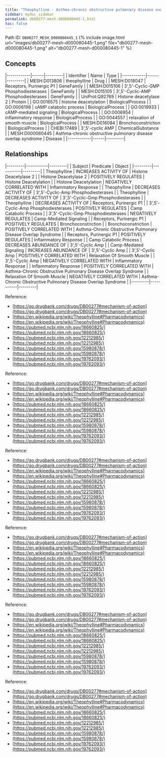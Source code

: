 ```yaml
---
title: "Theophylline - Asthma-chronic obstructive pulmonary disease overlap syndrome"
sidebar: mydoc_sidebar
permalink: db00277-mesh-d000080445-1.html
toc: false 
---
```



Path ID: `DB00277_MESH_D000080445_1`
{% include image.html url="images/db00277-mesh-d000080445-1.png" file="db00277-mesh-d000080445-1.png" alt="db00277-mesh-d000080445-1" %}

## Concepts

|------------|------|---------|
| Identifier | Name | Type    |
|------------|------|---------|
| MESH:D013806 | theophylline | Drug |
| MESH:D018047 | Receptors, Purinergic P1 | GeneFamily |
| MESH:D015106 | 3',5'-Cyclic-GMP Phosphodiesterases | GeneFamily |
| MESH:D015105 | 3',5'-Cyclic-AMP Phosphodiesterases | GeneFamily |
| UniProt:Q92769 | Histone deacetylase 2 | Protein |
| GO:0016575 | histone deacetylation | BiologicalProcess |
| GO:0006198 | cAMP catabolic process | BiologicalProcess |
| GO:0019933 | cAMP-mediated signaling | BiologicalProcess |
| GO:0006954 | inflammatory response | BiologicalProcess |
| GO:0044557 | relaxation of smooth muscle | BiologicalProcess |
| MESH:D016084 | Bronchoconstriction | BiologicalProcess |
| CHEBI:17489 | 3',5'-cyclic AMP | ChemicalSubstance |
| MESH:D000080445 | Asthma-chronic obstructive pulmonary disease overlap syndrome | Disease |
|------------|------|---------|

## Relationships

|---------|-----------|---------|
| Subject | Predicate | Object  |
|---------|-----------|---------|
| Theophylline | INCREASES ACTIVITY OF | Histone Deacetylase 2 |
| Histone Deacetylase 2 | POSITIVELY REGULATES | Histone Deacetylation |
| Histone Deacetylation | NEGATIVELY CORRELATED WITH | Inflammatory Response |
| Theophylline | DECREASES ACTIVITY OF | 3',5'-Cyclic-Amp Phosphodiesterases |
| Theophylline | DECREASES ACTIVITY OF | 3',5'-Cyclic-Gmp Phosphodiesterases |
| Theophylline | DECREASES ACTIVITY OF | Receptors, Purinergic P1 |
| 3',5'-Cyclic-Amp Phosphodiesterases | POSITIVELY REGULATES | Camp Catabolic Process |
| 3',5'-Cyclic-Gmp Phosphodiesterases | NEGATIVELY REGULATES | Camp-Mediated Signaling |
| Receptors, Purinergic P1 | POSITIVELY REGULATES | Bronchoconstriction |
| Bronchoconstriction | POSITIVELY CORRELATED WITH | Asthma-Chronic Obstructive Pulmonary Disease Overlap Syndrome |
| Receptors, Purinergic P1 | POSITIVELY REGULATES | Inflammatory Response |
| Camp Catabolic Process | DECREASES ABUNDANCE OF | 3',5'-Cyclic Amp |
| Camp-Mediated Signaling | INCREASES ABUNDANCE OF | 3',5'-Cyclic Amp |
| 3',5'-Cyclic Amp | POSITIVELY CORRELATED WITH | Relaxation Of Smooth Muscle |
| 3',5'-Cyclic Amp | NEGATIVELY CORRELATED WITH | Inflammatory Response |
| Inflammatory Response | POSITIVELY CORRELATED WITH | Asthma-Chronic Obstructive Pulmonary Disease Overlap Syndrome |
| Relaxation Of Smooth Muscle | NEGATIVELY CORRELATED WITH | Asthma-Chronic Obstructive Pulmonary Disease Overlap Syndrome |
|---------|-----------|---------|

Reference: 
  - [https://go.drugbank.com/drugs/DB00277#mechanism-of-action](https://go.drugbank.com/drugs/DB00277#mechanism-of-action)
  - [https://en.wikipedia.org/wiki/Theophylline#Pharmacodynamics](https://en.wikipedia.org/wiki/Theophylline#Pharmacodynamics)
  - [https://pubmed.ncbi.nlm.nih.gov/18660825/](https://pubmed.ncbi.nlm.nih.gov/18660825/)
  - [https://pubmed.ncbi.nlm.nih.gov/12212985/](https://pubmed.ncbi.nlm.nih.gov/12212985/)
  - [https://pubmed.ncbi.nlm.nih.gov/15980878/](https://pubmed.ncbi.nlm.nih.gov/15980878/)
  - [https://pubmed.ncbi.nlm.nih.gov/19762093/](https://pubmed.ncbi.nlm.nih.gov/19762093/)

Reference: 
  - [https://go.drugbank.com/drugs/DB00277#mechanism-of-action](https://go.drugbank.com/drugs/DB00277#mechanism-of-action)
  - [https://en.wikipedia.org/wiki/Theophylline#Pharmacodynamics](https://en.wikipedia.org/wiki/Theophylline#Pharmacodynamics)
  - [https://pubmed.ncbi.nlm.nih.gov/18660825/](https://pubmed.ncbi.nlm.nih.gov/18660825/)
  - [https://pubmed.ncbi.nlm.nih.gov/12212985/](https://pubmed.ncbi.nlm.nih.gov/12212985/)
  - [https://pubmed.ncbi.nlm.nih.gov/15980878/](https://pubmed.ncbi.nlm.nih.gov/15980878/)
  - [https://pubmed.ncbi.nlm.nih.gov/19762093/](https://pubmed.ncbi.nlm.nih.gov/19762093/)

Reference: 
  - [https://go.drugbank.com/drugs/DB00277#mechanism-of-action](https://go.drugbank.com/drugs/DB00277#mechanism-of-action)
  - [https://en.wikipedia.org/wiki/Theophylline#Pharmacodynamics](https://en.wikipedia.org/wiki/Theophylline#Pharmacodynamics)
  - [https://pubmed.ncbi.nlm.nih.gov/18660825/](https://pubmed.ncbi.nlm.nih.gov/18660825/)
  - [https://pubmed.ncbi.nlm.nih.gov/12212985/](https://pubmed.ncbi.nlm.nih.gov/12212985/)
  - [https://pubmed.ncbi.nlm.nih.gov/15980878/](https://pubmed.ncbi.nlm.nih.gov/15980878/)
  - [https://pubmed.ncbi.nlm.nih.gov/19762093/](https://pubmed.ncbi.nlm.nih.gov/19762093/)

Reference: 
  - [https://go.drugbank.com/drugs/DB00277#mechanism-of-action](https://go.drugbank.com/drugs/DB00277#mechanism-of-action)
  - [https://en.wikipedia.org/wiki/Theophylline#Pharmacodynamics](https://en.wikipedia.org/wiki/Theophylline#Pharmacodynamics)
  - [https://pubmed.ncbi.nlm.nih.gov/18660825/](https://pubmed.ncbi.nlm.nih.gov/18660825/)
  - [https://pubmed.ncbi.nlm.nih.gov/12212985/](https://pubmed.ncbi.nlm.nih.gov/12212985/)
  - [https://pubmed.ncbi.nlm.nih.gov/15980878/](https://pubmed.ncbi.nlm.nih.gov/15980878/)
  - [https://pubmed.ncbi.nlm.nih.gov/19762093/](https://pubmed.ncbi.nlm.nih.gov/19762093/)

Reference: 
  - [https://go.drugbank.com/drugs/DB00277#mechanism-of-action](https://go.drugbank.com/drugs/DB00277#mechanism-of-action)
  - [https://en.wikipedia.org/wiki/Theophylline#Pharmacodynamics](https://en.wikipedia.org/wiki/Theophylline#Pharmacodynamics)
  - [https://pubmed.ncbi.nlm.nih.gov/18660825/](https://pubmed.ncbi.nlm.nih.gov/18660825/)
  - [https://pubmed.ncbi.nlm.nih.gov/12212985/](https://pubmed.ncbi.nlm.nih.gov/12212985/)
  - [https://pubmed.ncbi.nlm.nih.gov/15980878/](https://pubmed.ncbi.nlm.nih.gov/15980878/)
  - [https://pubmed.ncbi.nlm.nih.gov/19762093/](https://pubmed.ncbi.nlm.nih.gov/19762093/)

Reference: 
  - [https://go.drugbank.com/drugs/DB00277#mechanism-of-action](https://go.drugbank.com/drugs/DB00277#mechanism-of-action)
  - [https://en.wikipedia.org/wiki/Theophylline#Pharmacodynamics](https://en.wikipedia.org/wiki/Theophylline#Pharmacodynamics)
  - [https://pubmed.ncbi.nlm.nih.gov/18660825/](https://pubmed.ncbi.nlm.nih.gov/18660825/)
  - [https://pubmed.ncbi.nlm.nih.gov/12212985/](https://pubmed.ncbi.nlm.nih.gov/12212985/)
  - [https://pubmed.ncbi.nlm.nih.gov/15980878/](https://pubmed.ncbi.nlm.nih.gov/15980878/)
  - [https://pubmed.ncbi.nlm.nih.gov/19762093/](https://pubmed.ncbi.nlm.nih.gov/19762093/)
